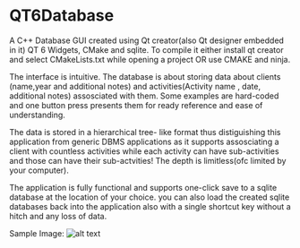 # QT6Database

A C++ Database GUI created using Qt creator(also Qt designer embedded in it) QT 6 Widgets, CMake and sqlite. To compile it either install qt creator and select CMakeLists.txt while opening a project OR use CMAKE and ninja.

The interface is intuitive. The database is about storing data about clients (name,year and additional notes) and activities(Activity name , date, additional notes) assosciated with them. Some examples are hard-coded and one button press presents them for ready reference and ease of understanding.

The data is stored in a hierarchical tree- like format thus distiguishing this application from generic DBMS applications as it supports assosciating a client with countless activities while each activity can have sub-activities and those can have their sub-actvities! The depth is limitless(ofc limited by your computer).

The application is fully functional and supports one-click save to a sqlite database at the location of your choice. you can also load the created sqlite databases back into the application also with a single shortcut key without a hitch and any loss of data.

Sample Image:
![alt text](https://i.imgur.com/bcrQ57E.png)

